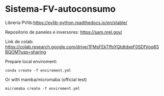 # Sistema-FV-autoconsumo

Librería PVlib:https://pvlib-python.readthedocs.io/en/stable/

Repositorio de paneles e inversores: https://sam.nrel.gov/

Link de colab: https://colab.research.google.com/drive/1FMsFEkTffoYQtdtdxeF0SDfVoq8SBQOM?usp=sharing 

Prepare local enviroment:

```
conda create -f enviroment.yml
```
Or with mamba/micromaba (official test)

```
micromaba create -f enviroment.yml
```


